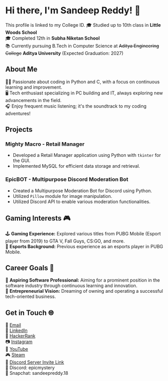 # Hi there, I'm Sandeep Reddy! 👋
This profile is linked to my College ID.
🎓 Studied up to 10th class in **Little Woods School**  
🎓 Completed 12th in **Subha Niketan School**  
📚 Currently pursuing B.Tech in Computer Science at ~~Aditya Engineering College~~ **Aditya University** (Expected Graduation: 2027)  

## About Me

👨‍💻 Passionate about coding in Python and C, with a focus on continuous learning and improvement.  
🖥️ Tech enthusiast specializing in PC building and IT, always exploring new advancements in the field.  
🎧 Enjoy frequent music listening; it's the soundtrack to my coding adventures!  

## Projects

### Mighty Macro - Retail Manager
- Developed a Retail Manager application using Python with `tkinter` for the GUI.
- Implemented MySQL for efficient data storage and retrieval.

### EpicBOT - Multipurpose Discord Moderation Bot
- Created a Multipurpose Moderation Bot for Discord using Python.
- Utilized `Pillow` module for image manipulation.
- Utilized Discord API to enable various moderation functionalities.

## Gaming Interests 🎮

🕹️ **Gaming Experience:** Explored various titles from PUBG Mobile (Esport player from 2019) to GTA V, Fall Guys, CS:GO, and more.  
🎯 **Esports Background:** Previous experience as an esports player in PUBG Mobile.

## Career Goals 🚀

🌟 **Aspiring Software Professional:** Aiming for a prominent position in the software industry through continuous learning and innovation.  
🏢 **Entrepreneurial Vision:** Dreaming of owning and operating a successful tech-oriented business.

## Get in Touch 🌐

📧 [Email](mailto:mandasandeepreddy18@gmail.com)  
🔗 [LinkedIn](https://www.linkedin.com/in/sandeep-reddy-manda/)  
🔵 [HackerRank](https://www.hackerrank.com/sandeepreddy18)  
📷 [Instagram](https://www.instagram.com/sandeep.reddy.18/)  
🎥 [YouTube](https://www.youtube.com/EpicMystery)  
🎮 [Steam](https://steamcommunity.com/id/EpicMystery/)  
👾 [Discord Server Invite Link](https://discord.gg/invite/zDfcUFEt2v)  
📱 Discord: epicmystery  
📸 Snapchat: sandeepreddy.18  
